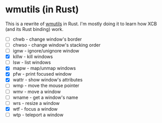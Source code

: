 wmutils (in Rust)
=================

This is a rewrite of [wmutils](https://github.com/wmutils/core) in Rust.
I'm mostly doing it to learn how XCB (and its Rust binding) work.

- [ ] chwb - change window's border
- [ ] chwso - change window's stacking order
- [ ] ignw - ignore/unignore window
- [x] killw - kill windows
- [ ] lsw - list windows
- [x] mapw - map/unmap windows
- [x] pfw - print focused window
- [x] wattr - show window's attributes
- [ ] wmp - move the mouse pointer
- [ ] wmv - move a window
- [ ] wname - get a window's name
- [ ] wrs - resize a window
- [x] wtf - focus a window
- [ ] wtp - teleport a window
